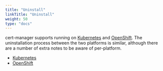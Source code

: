 ```yaml
---
title: "Uninstall"
linkTitle: "Uninstall"
weight: 50
type: "docs"
---
```


cert-manager supports running on [Kubernetes](https://kubernetes.io) and
[OpenShift](https://www.openshift.com). The uninstallation process between the
two platforms is similar, although there are a number of extra notes to be aware
of per-platform.

- [Kubernetes](./kubernetes/)
- [OpenShift](./openshift/)
